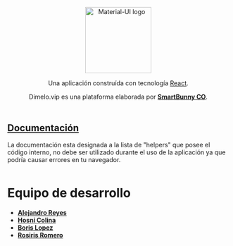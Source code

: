 <p align="center">
  <a href="https://dimelo.vip/" rel="noopener" target="_blank"><img width="150" src="https://dimelo.vip/images/brand.svg" alt="Material-UI logo"></a></p>
</p>
<div align="center">

Una aplicación construída con tecnología [React](https://reactjs.org/).

Dimelo.vip es una plataforma elaborada por [**SmartBunny CO**](https://smartbunny.co/).
</div>

<div style="margin-top:50px;" />

## [Documentación](./src/ServerLess/documentation/)
La documentación esta designada a la lista de "helpers" que posee el código interno, no debe ser utilizado durante el uso de la aplicación ya que podría causar errores en tu navegador.

<div style="margin-top:50px;" />

# <summary>Equipo de desarrollo</summary>

- **[Alejandro Reyes](https://github.com/arcaela)**
- **[Hosni Colina](https://github.com/hosnicolina)**
- **[Boris Lopez](https://github.com/borizz1414)**
- **[Rosiris Romero](https://github.com/rosirisvrm)**